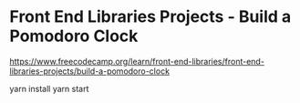 # Front End Libraries Projects - Build a Pomodoro Clock

https://www.freecodecamp.org/learn/front-end-libraries/front-end-libraries-projects/build-a-pomodoro-clock

yarn install
yarn start
